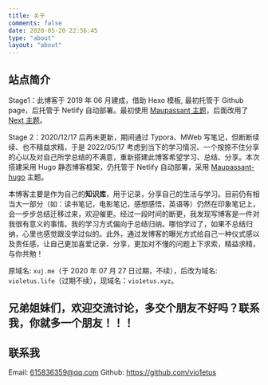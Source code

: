 ```yaml
---
title: 关于
comments: false
date: 2020-05-20 22:56:45
type: "about"
layout: "about"
---
```


## 站点简介

Stage1：此博客于 2019 年 06 月建成，借助 Hexo 模板, 最初托管于 Github page，后托管于 Netlify 自动部署。最初使用 [Maupassant 主题](https://www.haomwei.com/technology/maupassant-hexo.html)，后面改用了 [Next 主题](https://github.com/theme-next/hexo-theme-next)。

Stage 2：2020/12/17 后再未更新，期间通过 Typora、MWeb 写笔记，但断断续续、也不精益求精，于是 2022/05/17 考虑到当下的学习情况、一个按捺不住分享的心以及对自己所学总结的不满意，重新搭建此博客希望学习、总结、分享。本次搭建采用 Hugo 静态博客框架，仍托管于 Netlify 自动部署，采用 [Maupassant-hugo](https://github.com/flysnow-org/maupassant-hugo) 主题。

本博客主要是作为自己的**知识库**，用于记录，分享自己的生活与学习。目前仍有相当大一部分（如：读书笔记，电影笔记，感想感悟，英语等）仍然在印象笔记上，会一步步总结迁移过来，欢迎催更。经过一段时间的断更，我发现写博客是一件对我很有意义的事情。我的学习方式偏向于总结归纳。哪怕学过了，如果不总结归纳，心里也感觉跟没学过似的。此外，通过发博客的曝光方式给自己一种仪式感以及责任感，让自己更加喜爱记录、分享，更加对不懂的问题上下求索，精益求精，与你共勉！

原域名: `xuj.me`（于 2020 年 07 月 27 日过期，不续），后改为域名: `violetus.life`（过期不续），现域名：`vio1etus.xyz`。

## 兄弟姐妹们，欢迎交流讨论，多交个朋友不好吗？联系我，你就多一个朋友！！！

## 联系我

Email: 615836359@qq.com
Github: https://github.com/vio1etus
